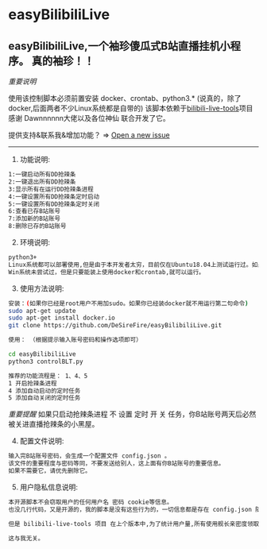 # easyBilibiliLive
easyBilibiliLive,一个袖珍傻瓜式B站直播挂机小程序。
真的袖珍！！
---
*重要说明*  

使用该控制脚本必须前置安装 docker、crontab、python3.*  (说真的，除了docker,后面两者不少Linux系统都是自带的)
该脚本依赖于[bilibili-live-tools](https://github.com/Dawnnnnnn/bilibili-live-tools)项目  
感谢 Dawnnnnnn大佬以及各位神仙 联合开发了它。  

提供支持&联系我&增加功能？ => [Open a new issue](https://github.com/Dawnnnnnn/bilibili-live-tools)

---

1. 功能说明:
```bash
1:一键启动所有DD抢辣条
2:一键退出所有DD抢辣条
3:显示所有在运行DD抢辣条进程
4:一键设置所有DD抢辣条定时启动
5:一键设置所有DD抢辣条定时关闭
6:查看已存B站账号
7:添加新的B站账号
8:删除已存的B站账号
```

2. 环境说明:
```bash
python3+  
Linux系统都可以部署使用,但是由于本开发者太穷，目前仅在Ubuntu18.04上测试运行过。如果你在其他Linux系统使用成功跟我报个喜。  
Win系统未尝试过，但是只要能装上使用docker和crontab,就可以运行。 
```

3. 使用方法说明:  
```bash
安装：(如果你已经是root用户不用加sudo。如果你已经装docker就不用运行第二句命令)
sudo apt-get update
sudo apt-get install docker.io
git clone https://github.com/DeSireFire/easyBilibiliLive.git
```
```bash
使用： （根据提示输入账号密码和操作选项即可）

cd easyBilibiliLive
python3 controlBLT.py

推荐的功能流程是： 1、4、5  
1 开启抢辣条进程
4 添加自动启动的定时任务
5 添加自动关闭的定时任务
```
*重要提醒*  如果只启动抢辣条进程 不 设置 定时 开 关 任务，你B站账号两天后必然被关进直播抢辣条的小黑屋。


4. 配置文件说明:
```bash
输入完B站账号密码，会生成一个配置文件 config.json 。  
该文件的重要程度与密码等同，不要发送给别人，这上面有你B站账号的重要信息。  
如果不需要它，请优先删除它。
```

5. 用户隐私信息说明:
```bash
本开源脚本不会窃取用户的任何用户名 密码 cookie等信息。   
也没几行代码，又是开源的，我的脚本是没有这些行为的，一切信息都是存在 config.json 随时可删。

但是 bilibili-live-tools 项目 在上个版本中,为了统计用户量,所有使用舰长亲密度领取功能的用户会向其的监控服务器发送一条带有自己账号uid的数据,这条数据仅用于统计用户数量。

这与我无关。
```
